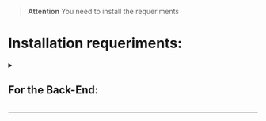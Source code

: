 > **Attention**
> You need to install the requeriments


<h1>Installation requeriments:</h1>
<details>
  <summary><h2>For the Back-End:</h2></summary>
  <hr>
  <br>
  Init the project (complete the form):
  <pre>$ npm init</pre>
  install express server:
  <pre>$ npm i express</pre>
  Only for dev process (that is for view the changes in the console in real time):
  <pre>$ npm i -D nodemon</pre>
  Install mongoose for the DB:
  <pre>$ npm i mongoose</pre>
  Install dotenv for get the environment variables:
  <pre>$ npm i dotenv</pre>
  Install bcrypt for hashear the pwd:
  <pre>$ npm i bcrypt</pre>
  Install JsonWebToken:
  <pre>$ npm i jsonwebtoken</pre>
  <br>
  <br>
  
  You get it!
</details>
<hr>
